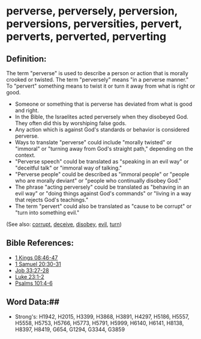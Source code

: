 # perverse, perversely, perversion, perversions, perversities, pervert, perverts, perverted, perverting #

## Definition: ##

The term "perverse" is used to describe a person or action that is morally crooked or twisted. The term "perversely" means "in a perverse manner." To "pervert" something means to twist it or turn it away from what is right or good.

* Someone or something that is perverse has deviated from what is good and right.
* In the Bible, the Israelites acted perversely when they disobeyed God. They often did this by worshiping false gods.
* Any action which is against God's standards or behavior is considered perverse.
* Ways to translate "perverse" could include "morally twisted" or "immoral" or "turning away from God's straight path," depending on the context.
* "Perverse speech" could be translated as "speaking in an evil way" or "deceitful talk" or "immoral way of talking."
* "Perverse people" could be described as "immoral people" or "people who are morally deviant" or "people who continually disobey God."
* The phrase "acting perversely" could be translated as "behaving in an evil way" or "doing things against God's commands" or "living in a way that rejects God's teachings."
* The term "pervert" could also be translated as "cause to be corrupt" or "turn into something evil."

(See also: [corrupt](corrupt.md), [deceive](deceive.md), [disobey](disobey.md), [evil](../kt/evil.md), [turn](turn.md))

## Bible References: ##

* [1 Kings 08:46-47](rc://en/tn/help/1ki/08/46)
* [1 Samuel 20:30-31](rc://en/tn/help/1sa/20/30)
* [Job 33:27-28](rc://en/tn/help/job/33/27)
* [Luke 23:1-2](rc://en/tn/help/luk/23/01)
* [Psalms 101:4-6](rc://en/tn/help/psa/101/004)

## Word Data:##

* Strong's: H1942, H2015, H3399, H3868, H3891, H4297, H5186, H5557, H5558, H5753, H5766, H5773, H5791, H5999, H6140, H6141, H8138, H8397, H8419, G654, G1294, G3344, G3859
